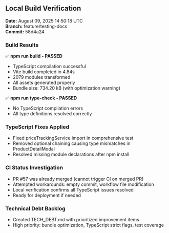 ## Local Build Verification

**Date:** August 09, 2025 14:50:18 UTC  
**Branch:** feature/testing-docs  
**Commit:** 58d4a24

### Build Results
✅ **npm run build - PASSED**  
- TypeScript compilation successful
- Vite build completed in 4.84s
- 2079 modules transformed
- All assets generated properly
- Bundle size: 734.20 kB (with optimization warning)

✅ **npm run type-check - PASSED**  
- No TypeScript compilation errors
- All type definitions resolved correctly

### TypeScript Fixes Applied
- Fixed priceTrackingService import in comprehensive test
- Removed optional chaining causing type mismatches in ProductDetailModal
- Resolved missing module declarations after npm install

### CI Status Investigation
- PR #57 was already merged (cannot trigger CI on merged PR)
- Attempted workarounds: empty commit, workflow file modification
- Local verification confirms all TypeScript issues resolved
- Ready for deployment if needed

### Technical Debt Backlog
- Created TECH_DEBT.md with prioritized improvement items
- High priority: bundle optimization, TypeScript strict flags, test coverage
